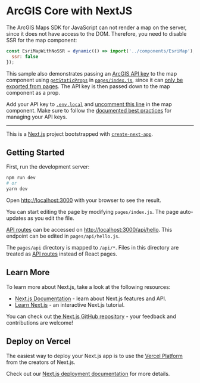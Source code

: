 # ArcGIS Core with NextJS

The ArcGIS Maps SDK for JavaScript can not render a map on the server, since it does not have access to the DOM. Therefore, you need to disable SSR for the map component:

```js
const EsriMapWithNoSSR = dynamic(() => import('../components/EsriMap'), {
  ssr: false
});
```

This sample also demonstrates passing an [ArcGIS API key](https://developers.arcgis.com/documentation/mapping-apis-and-services/security/api-keys) to the map component using [`getStaticProps`](https://nextjs.org/docs/basic-features/data-fetching/get-static-props) in [`pages/index.js`](https://github.com/benelan/arcgis-esm-samples/blob/main/nextjs-arcgis-core/pages/index.js), since it can [only be exported from pages](https://nextjs.org/docs/basic-features/data-fetching/get-static-props#where-can-i-use-getstaticprops). The API key is then passed down to the map component as a prop.

Add your API key to [`.env.local`](https://github.com/benelan/arcgis-esm-samples/blob/main/nextjs-arcgis-core/.env.local) and [uncomment this line](https://github.com/benelan/arcgis-esm-samples/blob/4bae3959b02d6dff79f2b0c322d0f3143f47f625/nextjs-arcgis-core/components/EsriMap.jsx#L22) in the map component. Make sure to follow the [documented best practices](https://developers.arcgis.com/documentation/mapping-apis-and-services/security/security-best-practices/#api-key-security) for managing your API keys.

---

This is a [Next.js](https://nextjs.org/) project bootstrapped with [`create-next-app`](https://github.com/vercel/next.js/tree/canary/packages/create-next-app).

## Getting Started

First, run the development server:

```bash
npm run dev
# or
yarn dev
```

Open [http://localhost:3000](http://localhost:3000) with your browser to see the result.

You can start editing the page by modifying `pages/index.js`. The page auto-updates as you edit the file.

[API routes](https://nextjs.org/docs/api-routes/introduction) can be accessed on [http://localhost:3000/api/hello](http://localhost:3000/api/hello). This endpoint can be edited in `pages/api/hello.js`.

The `pages/api` directory is mapped to `/api/*`. Files in this directory are treated as [API routes](https://nextjs.org/docs/api-routes/introduction) instead of React pages.

## Learn More

To learn more about Next.js, take a look at the following resources:

- [Next.js Documentation](https://nextjs.org/docs) - learn about Next.js features and API.
- [Learn Next.js](https://nextjs.org/learn) - an interactive Next.js tutorial.

You can check out [the Next.js GitHub repository](https://github.com/vercel/next.js/) - your feedback and contributions are welcome!

## Deploy on Vercel

The easiest way to deploy your Next.js app is to use the [Vercel Platform](https://vercel.com/new?utm_medium=default-template&filter=next.js&utm_source=create-next-app&utm_campaign=create-next-app-readme) from the creators of Next.js.

Check out our [Next.js deployment documentation](https://nextjs.org/docs/deployment) for more details.
